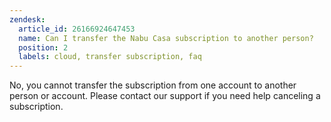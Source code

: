 ```yaml
---
zendesk:
  article_id: 26166924647453
  name: Can I transfer the Nabu Casa subscription to another person?
  position: 2
  labels: cloud, transfer subscription, faq
---
```


No, you cannot transfer the subscription from one account to another person or account. Please contact our support if you need help canceling a subscription.
